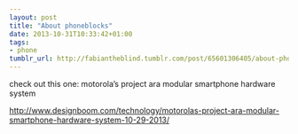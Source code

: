 ```yaml
---
layout: post
title: "About phoneblocks"
date: 2013-10-31T10:33:42+01:00
tags:
- phone
tumblr_url: http://fabiantheblind.tumblr.com/post/65601306405/about-phoneblocks
---
```

check out this one:
motorola’s project ara modular smartphone hardware system

http://www.designboom.com/technology/motorolas-project-ara-modular-smartphone-hardware-system-10-29-2013/
